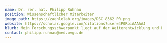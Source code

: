```yaml
---
name: Dr. rer. nat. Philipp Ruhnau
position: Wissenschaftlicher Mitarbeiter
image_path: https://zaehlelab.org/images/DSC_8362_PR.png
website: https://scholar.google.com/citations?user=4P0RoiAAAAAJ
blurb: Mein Forschungsschwerpunkt liegt auf der Weiterentwicklung und Evaluierung von transkranieller Elektrostimulation zur Beeinflussung von Wahrnehmung sowie dysfunktionaler Hirnaktivität.
contact: philipp.ruhnau@med.ovgu.de
---
```

